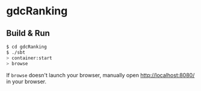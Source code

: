 # gdcRanking #

## Build & Run ##

```sh
$ cd gdcRanking
$ ./sbt
> container:start
> browse
```

If `browse` doesn't launch your browser, manually open [http://localhost:8080/](http://localhost:8080/) in your browser.
